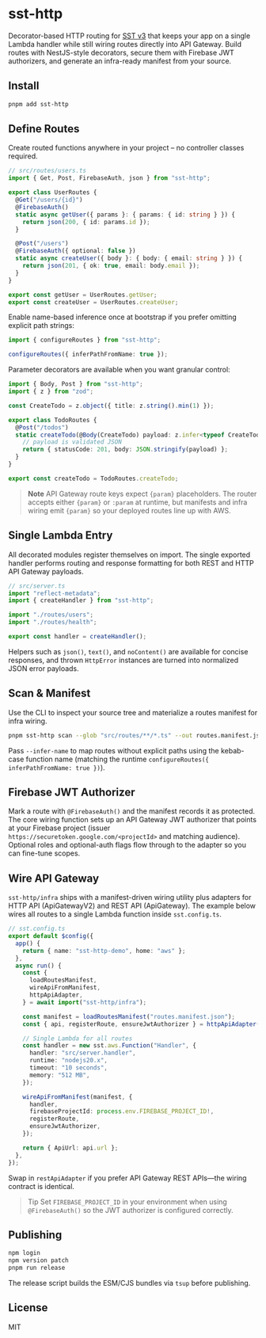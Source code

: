 # sst-http

Decorator-based HTTP routing for [SST v3](https://sst.dev) that keeps your app on a single Lambda handler while still wiring routes directly into API Gateway. Build routes with NestJS-style decorators, secure them with Firebase JWT authorizers, and generate an infra-ready manifest from your source.

## Install

```bash
pnpm add sst-http
```

## Define Routes

Create routed functions anywhere in your project – no controller classes required.

```ts
// src/routes/users.ts
import { Get, Post, FirebaseAuth, json } from "sst-http";

export class UserRoutes {
  @Get("/users/{id}")
  @FirebaseAuth()
  static async getUser({ params }: { params: { id: string } }) {
    return json(200, { id: params.id });
  }

  @Post("/users")
  @FirebaseAuth({ optional: false })
  static async createUser({ body }: { body: { email: string } }) {
    return json(201, { ok: true, email: body.email });
  }
}

export const getUser = UserRoutes.getUser;
export const createUser = UserRoutes.createUser;
```

Enable name-based inference once at bootstrap if you prefer omitting explicit path strings:

```ts
import { configureRoutes } from "sst-http";

configureRoutes({ inferPathFromName: true });
```

Parameter decorators are available when you want granular control:

```ts
import { Body, Post } from "sst-http";
import { z } from "zod";

const CreateTodo = z.object({ title: z.string().min(1) });

export class TodoRoutes {
  @Post("/todos")
  static createTodo(@Body(CreateTodo) payload: z.infer<typeof CreateTodo>) {
    // payload is validated JSON
    return { statusCode: 201, body: JSON.stringify(payload) };
  }
}

export const createTodo = TodoRoutes.createTodo;
```

> **Note**
> API Gateway route keys expect `{param}` placeholders. The router accepts either `{param}` or `:param` at runtime, but manifests and infra wiring emit `{param}` so your deployed routes line up with AWS.

## Single Lambda Entry

All decorated modules register themselves on import. The single exported handler performs routing and response formatting for both REST and HTTP API Gateway payloads.

```ts
// src/server.ts
import "reflect-metadata";
import { createHandler } from "sst-http";

import "./routes/users";
import "./routes/health";

export const handler = createHandler();
```

Helpers such as `json()`, `text()`, and `noContent()` are available for concise responses, and thrown `HttpError` instances are turned into normalized JSON error payloads.

## Scan & Manifest

Use the CLI to inspect your source tree and materialize a routes manifest for infra wiring.

```bash
pnpm sst-http scan --glob "src/routes/**/*.ts" --out routes.manifest.json
```

Pass `--infer-name` to map routes without explicit paths using the kebab-case function name (matching the runtime `configureRoutes({ inferPathFromName: true })`).

## Firebase JWT Authorizer

Mark a route with `@FirebaseAuth()` and the manifest records it as protected. The core wiring function sets up an API Gateway JWT authorizer that points at your Firebase project (issuer `https://securetoken.google.com/<projectId>` and matching audience). Optional roles and optional-auth flags flow through to the adapter so you can fine-tune scopes.

## Wire API Gateway

`sst-http/infra` ships with a manifest-driven wiring utility plus adapters for HTTP API (ApiGatewayV2) and REST API (ApiGateway). The example below wires all routes to a single Lambda function inside `sst.config.ts`.

```ts
// sst.config.ts
export default $config({
  app() {
    return { name: "sst-http-demo", home: "aws" };
  },
  async run() {
    const {
      loadRoutesManifest,
      wireApiFromManifest,
      httpApiAdapter,
    } = await import("sst-http/infra");

    const manifest = loadRoutesManifest("routes.manifest.json");
    const { api, registerRoute, ensureJwtAuthorizer } = httpApiAdapter({ apiName: "Api" });

    // Single Lambda for all routes
    const handler = new sst.aws.Function("Handler", {
      handler: "src/server.handler",
      runtime: "nodejs20.x",
      timeout: "10 seconds",
      memory: "512 MB",
    });

    wireApiFromManifest(manifest, {
      handler,
      firebaseProjectId: process.env.FIREBASE_PROJECT_ID!,
      registerRoute,
      ensureJwtAuthorizer,
    });

    return { ApiUrl: api.url };
  },
});
```

Swap in `restApiAdapter` if you prefer API Gateway REST APIs—the wiring contract is identical.

> Tip
> Set `FIREBASE_PROJECT_ID` in your environment when using `@FirebaseAuth()` so the JWT authorizer is configured correctly.

## Publishing

```bash
npm login
npm version patch
pnpm run release
```

The release script builds the ESM/CJS bundles via `tsup` before publishing.

## License

MIT
